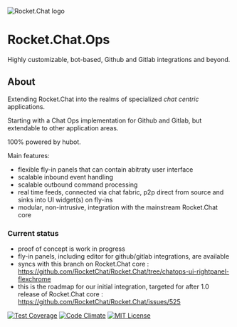 ![Rocket.Chat logo](https://rocket.chat/images/logo/logo-dark.svg?v3)

# Rocket.Chat.Ops

Highly customizable, bot-based, Github and Gitlab integrations and beyond.

## About

Extending Rocket.Chat into the realms of specialized _chat centric_ applications.  

Starting with a Chat Ops implementation for Github and Gitlab, but extendable to other application areas.

100% powered by hubot.

Main features:

* flexible fly-in panels that can contain abitraty user interface
* scalable inbound event handling
* scalable outbound command processing
* real time feeds, connected via chat fabric, p2p direct from source and sinks into UI widget(s) on fly-ins
* modular, non-intrusive, integration with the mainstream Rocket.Chat core

### Current status
* proof of concept is work in progress
* fly-in panels, including editor for github/gitlab integrations, are available
* syncs with this branch on Rocket.Chat core : https://github.com/RocketChat/Rocket.Chat/tree/chatops-ui-rightpanel-flexchrome
* this is the roadmap for our initial integration, targeted for after 1.0 release of Rocket.Chat core : https://github.com/RocketChat/Rocket.Chat/issues/525


[![Test Coverage](https://codeclimate.com/github/RocketChat/Rocket.Chat.Ops/badges/coverage.svg)](https://codeclimate.com/github/RocketChat/Rocket.Chat.Ops/coverage)
[![Code Climate](https://codeclimate.com/github/RocketChat/Rocket.Chat.Ops/badges/gpa.svg)](https://codeclimate.com/github/RocketChat/Rocket.Chat.Ops)
[![MIT License](http://img.shields.io/badge/license-MIT-blue.svg?style=flat)](https://github.com/RocketChat/Rocket.Chat/raw/master/LICENSE)

